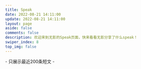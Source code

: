 ```yaml
---
title: Speak
date: 2022-08-21 14:11:00
update: 2022-08-21 14:11:00
layout: page
aside: false
comments: false
description: 欢迎来到无影的Speak页面，快来看看无影分享了什么speak！
swiper_index: 8
top_img: false
--- 
```

<script>
!function(e,t){"object"==typeof exports&&"undefined"!=typeof module?t(exports):"function"==typeof define&&define.amd?define(["exports"],t):t((e=e||self).timeago={})}(this,function(e){"use strict";var r=["second","minute","hour","day","week","month","year"];var a=["秒","分钟","小时","天","周","个月","年"];function t(e,t){n[e]=t}function i(e){return n[e]||n.en_US}var n={},f=[60,60,24,7,365/7/12,12];function o(e){return e instanceof Date?e:!isNaN(e)||/^\d+$/.test(e)?new Date(parseInt(e)):(e=(e||"").trim().replace(/\.\d+/,"").replace(/-/,"/").replace(/-/,"/").replace(/(\d)T(\d)/,"$1 $2").replace(/Z/," UTC").replace(/([+-]\d\d):?(\d\d)/," $1$2"),new Date(e))}function d(e,t){for(var n=e<0?1:0,r=e=Math.abs(e),a=0;e>=f[a]&&a<f.length;a++)e/=f[a];return(0===(a*=2)?9:1)<(e=Math.floor(e))&&(a+=1),t(e,a,r)[n].replace("%s",e.toString())}function l(e,t){return((t?o(t):new Date)-o(e))/1e3}var s="timeago-id";function h(e){return parseInt(e.getAttribute(s))}var p={},v=function(e){clearTimeout(e),delete p[e]};function m(e,t,n,r){v(h(e));var a=r.relativeDate,i=r.minInterval,o=l(t,a);e.innerText=d(o,n);var u,c=setTimeout(function(){m(e,t,n,r)},Math.min(1e3*Math.max(function(e){for(var t=1,n=0,r=Math.abs(e);e>=f[n]&&n<f.length;n++)e/=f[n],t*=f[n];return r=(r%=t)?t-r:t,Math.ceil(r)}(o),i||1),2147483647));p[c]=0,u=c,e.setAttribute(s,u)}t("en_US",function(e,t){if(0===t)return["just now","right now"];var n=r[Math.floor(t/2)];return 1<e&&(n+="s"),[e+" "+n+" ago","in "+e+" "+n]}),t("zh_CN",function(e,t){if(0===t)return["刚刚","片刻后"];var n=a[~~(t/2)];return[e+" "+n+"前",e+" "+n+"后"]}),e.cancel=function(e){e?v(h(e)):Object.keys(p).forEach(v)},e.format=function(e,t,n){return d(l(e,n&&n.relativeDate),i(t))},e.register=t,e.render=function(e,t,n){var r=e.length?e:[e];return r.forEach(function(e){m(e,e.getAttribute("datetime"),i(t),n||{})}),r},Object.defineProperty(e,"__esModule",{value:!0})});
var Url = 'https://kkapi.wyblog1.tk//api/ispeak?author=63c28a71aa610fa0dc9b6f1a&pageSize=200'
var items = []

// 获取数据
function getNew() {
    fetch(Url).then(res => res.json()).then((res) => {
        items = res.data.items
    }).then(() => {
        bb();
    })
}

// 渲染数据
function bb() {
    let bb = document.getElementById('bibi')
    if (items.length == 30) {
        document.querySelector('.limit').style.display = 'block'
    }

    items.forEach((item) => {
        let d = new Date(item.createdAt)
        let date = d.getFullYear() + '/' + (d.getMonth() + 1) + '/' + d.getDate() + ' ' + d.getHours() + ':' + d.getMinutes() + ':' + d.getSeconds()
        let dataTime = timeago.format(date, 'zh_CN');

        bb.innerHTML += '<div class="bb-box"><div class="bb-content">' + contentFormat(item.content) + '</div><div class="bb-bottom"><span class="time">' + dataTime + '</span> <span style="margin-left:5px;"><i class="fa-solid fa-tag"></i> ' + item.tag.name
    })
    var x = document.getElementById("bbcontainer");
    if (x != null)
    x.remove();
}

function contentToText(s) {
    let br = /<\/*br>|[\s\uFEFF\xA0]+/g;
    let re_forimg = /<img(.*?)src=[\"|\']?(.*?)[\"|\']?(.*?)>|!\[(.*?)\]\((.*?)\)/g;
    let getImgUrl = /(http(.*).[jpg|png|gif])/g;
    let ls = s.match(getImgUrl)
    s = s.replace(re_forimg, '')
    s = s.replaceAll(br, '')

    let text = ''
    if (ls) {
        ls.forEach((e) => {
            text += '[图片]'
        })
    }
    s += text
    console.log(s);
    return s
}

// content格式化
function contentFormat(s) {
    let br = /<\/*br>|^[\s\uFEFF\xA0]+|[\s\uFEFF\xA0]+$/g;
    let re_forimg = /<img(.*?)src=[\"|\']?(.*?)[\"|\']?(.*?)>|!\[(.*?)\]\((.*?)\)/g;
    let getImgUrl = /(http(.*).[jpg|png|gif])/g;
    let ls = s.match(getImgUrl)
    s = s.replace(re_forimg, '')
    s = s.replace(br, '')

    let html = '<br>'
    if (ls) {
        ls.forEach((e) => {
            html += '<a href="' + e + '" target="_blank" data-fancybox="group" class="fancybox"><img src="' + e + '"></a>'
        })
    }
    s += html
    return s
}
getNew();
</script>

<div id="bibi"></div>

<div class="limit">- 只展示最近200条短文 -</div>
